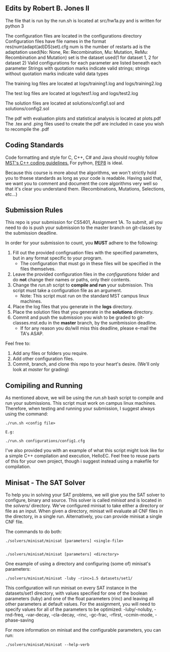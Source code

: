 ## Edits by Robert B. Jones II
The file that is run by the run.sh is located at src/hw1a.py and is written for python 3

The configuration files are located in the configurations directory
     Configuration files have file names in the format res(num)adapt(ad)DS(set).cfg
          num is the number of restarts
          ad is the adaptation used(No: None, Re: Recombination, Mu: Mutation, ReMu: Recombination and Mutation)
          set is the dataset used(1 for dataset 1, 2 for dataset 2)
     Valid configurations for each parameter are listed beneath each parameter
     Strings with quotation marks indicate valid strings; strings without quotation marks indicate valid data types

The training log files are located at logs/training1.log and logs/training2.log

The test log files are located at logs/test1.log and logs/test2.log

The solution files are located at solutions/config1.sol and solutions/config2.sol

The pdf with evaluation plots and statistical analysis is located at plots.pdf
The .tex and .ping files used to create the pdf are included in case you wish to recompile the .pdf

## Coding Standards
Code formatting and style for C, C++, C# and Java should roughly follow [MST's C++ coding guidelines.](http://web.mst.edu/~cpp/cpp_coding_standard_v1_1.pdf)
For python, [PEP8](https://www.python.org/dev/peps/pep-0008/) is ideal.

Because this course is more about the algorithms, we won't strictly hold you to thsese standards as long as your code is readable.
Having said that, we want you to comment and document the core algorithms very well so that it's clear you understand them. (Recombinations, Mutations, Selections, etc...)



## Submission Rules

This repo is your submission for CS5401, Assignment 1A. To submit, all you need to do is push your submission to the master branch on git-classes by the submission deadline.


In order for your submission to count, you **MUST** adhere to the following:

1. Fill out the provided configruation files with the specified parameters, but in any format specific to your program.
    * The configuration that must go in these files will be specified in the files themselves.
2. Leave the provided configuration files in the *configurations* folder and do **not** change their names or paths, only their contents.
3. Change the *run.sh* script to **compile and run** your submission. This script must take a configuration file as an argument.
    * Note: This script must run on the standard MST campus linux machines.
4. Place the log files that you generate in the **logs** directory.
5. Place the solution files that you generate in the **solutions** directory.
6. Commit and push the submission you wish to be graded to git-classes.mst.edu in the **master** branch, by the sumbmission deadline.
    * If for any reason you do/will miss this deadline, please e-mail the TA's ASAP.


Feel free to:
1. Add any files or folders you require.
2. Add other configuration files.
3. Commit, branch, and clone this repo to your heart's desire. (We'll only look at *master* for grading)



## Comipiling and Running
As mentioned above, we will be using the *run.sh* bash script to compile and run your submissions. This script must work on campus linux machines. Therefore, when testing and running your submission, I suggest always using the command:
```
./run.sh <config file>

E.g:

./run.sh configurations/config1.cfg
```

I've also provided you with an example of what this script might look like for a simple C++ compilation and execution, HelloEC. Feel free to reuse parts of this for your own
project, though i suggest instead using a makefile for compilation.


## Minisat - The SAT Solver
To help you in solving your SAT problems, we will give you the SAT solver to configure, binary and source.
This solver is called *minisat* and is located in the *solvers/* directory.
We've configured minisat to take either a directory or file as an input.
When given a directory, minisat will evaluate all CNF files in the directory, in a single run.
Alternatively, you can provide minisat a single CNF file.

The commands to do both:
```
./solvers/minisat/minisat [parameters] <single-file>


./solvers/minisat/minisat [parameters] <directory>
```

One example of using a directory and configuring (some of) minisat's parameters:
```
./solvers/minisat/minisat -luby -rinc=1.5 datasets/set1/
```
This configuration will run minisat on every SAT instance in the datasets/set1 directory, with values specified for one of the boolean parameters (luby) and one of the float parameters (rinc) and leaving all other parameters at default values. For the assignment, you will need to specify values for all of the parameters to be optimized: -luby/-noluby, -rnd-freq, -var-decay, -cla-decay, -rinc, -gc-frac, -rfirst, -ccmin-mode, -phase-saving

For more information on minisat and the configurable parameters, you can run:
```
./solvers/minisat/minisat --help-verb
```
